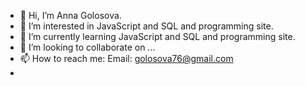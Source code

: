 - 👋 Hi, I’m Anna Golosova.
- 👀 I’m interested in JavaScript and SQL and programming site.
- 🌱 I’m currently learning JavaScript and SQL and programming site.
- 💞️ I’m looking to collaborate on ...
- 📫 How to reach me: Email: golosova76@gmail.com 
- 

<!---
Golosova76/Golosova76 is a ✨ special ✨ repository because its `README.md` (this file) appears on your GitHub profile.
You can click the Preview link to take a look at your changes.
--->
